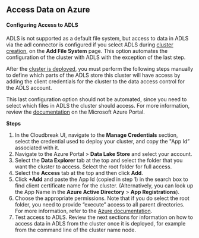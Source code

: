 ## Access Data on Azure 

[comment]: <> (Removed the following from docs since this option is not available in the first version.)


#### Configuring Access to ADLS 

ADLS is not supported as a default file system, but access to data in ADLS via the adl connector is configured if you select ADLS during [cluster creation](azure-create.md), on the **Add File System** page. This option automates the configuration of the cluster with ADLS with the exception of the last step. 

After the [cluster is deployed](azure-create.md), you must perform the following steps manually to define which parts of the ADLS store this cluster will have access by adding the client credentials for the cluster to the data access control for the ADLS account. 

This last configuration option should not be automated, since you need to select which files in ADLS the cluster should access. For more information, review the [documentation](https://docs.microsoft.com/en-us/azure/data-lake-store/data-lake-store-secure-data#filepermissions) on the Microsoft Azure Portal.  

**Steps**

1. In the Cloudbreak UI, navigate to the **Manage Credentials** section, select the credential used to deploy your cluster, and copy the "App Id” associated with it.   
2. Navigate to the Azure Portal > **Data Lake Store** and select your account.
3. Select the **Data Explorer** tab at the top and select the folder that you want the cluster to access. Select the root folder for full access. 
4. Select the **Access** tab at the top and then click **Add**.
5. Click **+Add** and paste the App Id (copied in step 1) in the search box to find client certificate name for the cluster.  (Alternatively, you can look up the App Name in the **Azure Active Directory** > **App Registrations**).
6. Choose the appropriate permissions. Note that if you do select the root folder, you need to provide “execute” access to all parent directories. For more information, refer to the [Azure documentation](https://docs.microsoft.com/en-us/azure/data-lake-store/data-lake-store-secure-data#filepermissions). 
7. Test access to ADLS. Review the next sections for information on how to access data in ADLS from the cluster once it is deployed, for example from the command line of the cluster name node.

